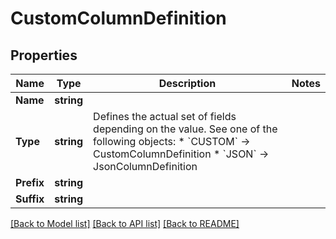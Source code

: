 # CustomColumnDefinition

## Properties

Name | Type | Description | Notes
------------ | ------------- | ------------- | -------------
**Name** | **string** |  | 
**Type** | **string** | Defines the actual set of fields depending on the value. See one of the following objects:   * &#x60;CUSTOM&#x60; -&gt; CustomColumnDefinition  * &#x60;JSON&#x60; -&gt; JsonColumnDefinition   | 
**Prefix** | **string** |  | 
**Suffix** | **string** |  | 

[[Back to Model list]](../README.md#documentation-for-models) [[Back to API list]](../README.md#documentation-for-api-endpoints) [[Back to README]](../README.md)


